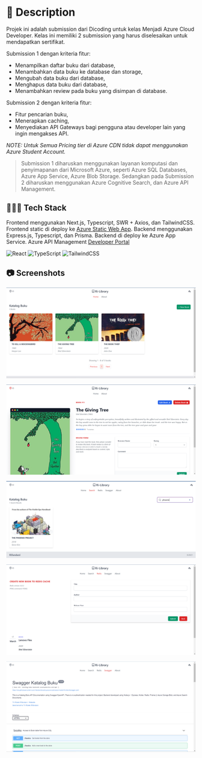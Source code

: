 # 📃 Description

Projek ini adalah submission dari Dicoding untuk kelas Menjadi Azure Cloud Developer. Kelas ini memiliki 2 submission yang harus diselesaikan untuk mendapatkan sertifikat.

Submission 1 dengan kriteria fitur:

- Menampilkan daftar buku dari database,
- Menambahkan data buku ke database dan storage,
- Mengubah data buku dari database,
- Menghapus data buku dari database,
- Menambahkan review pada buku yang disimpan di database.

Submission 2 dengan kriteria fitur:

- Fitur pencarian buku,
- Menerapkan caching,
- Menyediakan API Gateways bagi pengguna atau developer lain yang ingin mengakses API.

_NOTE: Untuk Semua Pricing tier di Azure CDN tidak dapat menggunakan Azure Student Account._

> Submission 1 diharuskan menggunakan layanan komputasi dan penyimapanan dari Microsoft Azure, seperti Azure SQL Databases, Azure App Service, Azure Blob Storage. Sedangkan pada Submission 2 diharuskan menggunakan Azure Cognitive Search, dan Azure API Management.

## 👨🏻‍💻 Tech Stack

Frontend menggunakan Next.js, Typescript, SWR + Axios, dan TailwindCSS.
Frontend static di deploy ke [Azure Static Web App](https://mango-ocean-0d4421c00.azurestaticapps.net/).
Backend menggunakan Express.js, Typescript, dan Prisma.
Backend di deploy ke Azure App Service.
Azure API Management [Developer Portal](https://katalog-buku-api.developer.azure-api.net/)

![React](https://img.shields.io/badge/React-React-61DAFB?style=for-the-badge&logo=react)
![TypeScript](https://img.shields.io/badge/Typescript-Typescript-3178C6?style=for-the-badge&logo=typescript)
![TailwindCSS](https://img.shields.io/badge/TailwindCSS-TailwindCSS-38B2AC?style=for-the-badge&logo=tailwind-css)

## 📷 Screenshots

<p align="center">
  <a href="https://mango-ocean-0d4421c00.azurestaticapps.net/">
    <img src="./ri-library.png" alt="ri-library" border="0">
  </a>
</p>

<p align="center">
  <a href="https://mango-ocean-0d4421c00.azurestaticapps.net/">
    <img src="./book-detail.png" alt="ri-library book detail" border="0">
  </a>
</p>

<p align="center">
  <a href="https://mango-ocean-0d4421c00.azurestaticapps.net/">
    <img src="./search.png" alt="ri-library search" border="0">
  </a>
</p>

<p align="center">
  <a href="https://mango-ocean-0d4421c00.azurestaticapps.net/">
    <img src="./redis.png" alt="ri-library redis" border="0">
  </a>
</p>

<p align="center">
  <a href="https://mango-ocean-0d4421c00.azurestaticapps.net/">
    <img src="./swagger.png" alt="ri-library swagger" border="0">
  </a>
</p>
